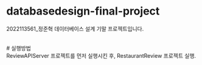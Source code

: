 # databasedesign-final-project
2022113561_정준혁 데이터베이스 설계 기말 프로젝트입니다.

</br># 실행방법</br>
ReviewAPIServer 프로젝트를 먼저 실행시킨 후,
RestaurantReview 프로젝트 실행.
